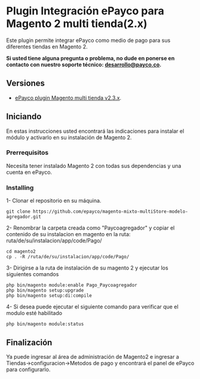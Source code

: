 # Plugin Integración ePayco para Magento 2 multi tienda(2.x)

Este plugin permite integrar ePayco como medio de pago para sus diferentes tiendas en Magento 2.

**Si usted tiene alguna pregunta o problema, no dude en ponerse en contacto con nuestro soporte técnico: desarrollo@payco.co.**

## Versiones
* [ePayco plugin Magento multi tienda v2.3.x](https://github.com/epayco/magento-mixto-multiStore-modelo-agregador.git).


## Iniciando

En estas instrucciones usted encontrará las indicaciones para instalar el módulo y activarlo en su instalación de Magento 2.

### Prerrequisitos

Necesita tener instalado Magento 2 con todas sus dependencias y una cuenta en ePayco.


### Installing


1- Clonar el repositorio en su máquina.

```
git clone https://github.com/epayco/magento-mixto-multiStore-modelo-agregador.git
```
2- Renombrar la carpeta creada como "Paycoagregador" y copiar el contenido de su instalacion en magento en la ruta: ruta/de/su/instalacion/app/code/Pago/
```
cd magento2
cp . -R /ruta/de/su/instalacion/app/code/Pago/
```
3- Dirigirse a la ruta de instalación de su magento 2 y ejecutar los siguientes comandos
```
php bin/magento module:enable Pago_Paycoagregador
php bin/magento setup:upgrade
php bin/magento setup:di:compile
```
4- Si desea puede ejecutar el siguiente comando para verificar que el modulo esté habilitado
```
php bin/magento module:status
```

## Finalización

Ya puede ingresar al área de administración de Magento2 e ingresar a Tiendas->configuracion->Metodos de pago
y encontrará el panel de ePayco para configurarlo.



